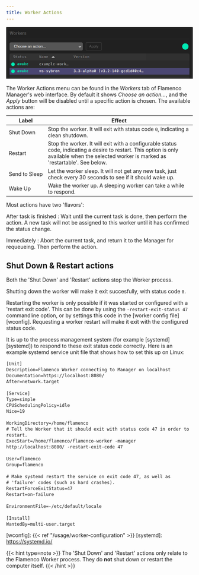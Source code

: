 ```yaml
---
title: Worker Actions
---
```

![Screenshot of the Worker Actions menu in the Flamenco Manager web interface](worker_actions.webp)

The Worker Actions menu can be found in the *Workers* tab of Flamenco Manager's
web interface. By default it shows *Choose an action...*, and the *Apply* button
will be disabled until a specific action is chosen. The available actions are:

<style>
  sup {
    color: red;
  }
</style>

| Label                   | Effect                                                                                                                                                                                       |
|-------------------------|----------------------------------------------------------------------------------------------------------------------------------------------------------------------------------------------|
| Shut Down               | Stop the worker. It will exit with status code `0`, indicating a clean shutdown.                                                                                                             |
| Restart                 | Stop the worker. It will exit with a configurable status code, indicating a desire to restart. This option is only available when the selected worker is marked as 'restartable'. See below. |
| Send&nbsp;to&nbsp;Sleep | Let the worker sleep. It will not get any new task, just check every 30 seconds to see if it should wake up.                                                                                 |
| Wake Up                 | Wake the worker up. A sleeping worker can take a while to respond.                                                                                                                           |

Most actions have two 'flavors':

After task is finished
: Wait until the current task is done, then perform the action. A new task will not be assigned to this worker until it has confirmed the status change.

Immediately
: Abort the current task, and return it to the Manager for requeueing. Then perform the action.


## Shut Down & Restart actions

Both the 'Shut Down' and 'Restart' actions stop the Worker process.

Shutting down the worker will make it exit succesfully, with status code `0`.

Restarting the worker is only possible if it was started or configured with a
'restart exit code'. This can be done by using the `-restart-exit-status 47`
commandline option, or by settings this code in the [worker config file][wconfig].
Requesting a worker restart will make it exit with the configured status code.

It is up to the process management system (for example [systemd][systemd]) to
respond to these exit status code correctly. Here is an example systemd service
unit file that shows how to set this up on Linux:

```systemd
[Unit]
Description=Flamenco Worker connecting to Manager on localhost
Documentation=https://localhost:8080/
After=network.target

[Service]
Type=simple
CPUSchedulingPolicy=idle
Nice=19

WorkingDirectory=/home/flamenco
# Tell the Worker that it should exit with status code 47 in order to restart.
ExecStart=/home/flamenco/flamenco-worker -manager http://localhost:8080/ -restart-exit-code 47

User=flamenco
Group=flamenco

# Make systemd restart the service on exit code 47, as well as
# 'failure' codes (such as hard crashes).
RestartForceExitStatus=47
Restart=on-failure

EnvironmentFile=-/etc/default/locale

[Install]
WantedBy=multi-user.target
```

[wconfig]: {{< ref "/usage/worker-configuration" >}}
[systemd]: https://systemd.io/

{{< hint type=note >}}
The 'Shut Down' and 'Restart' actions only relate to the Flamenco Worker process. They do **not** shut down or restart the computer itself.
{{< /hint >}}
